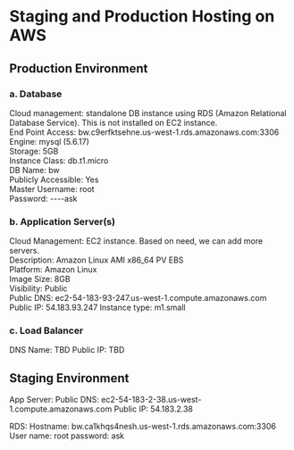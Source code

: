 Staging and Production Hosting on AWS
================================================

## Production Environment  
### a. Database  
   Cloud management: standalone DB instance using RDS (Amazon Relational Database Service). This is not installed on EC2 instance.  
   End Point Access: bw.c9erfktsehne.us-west-1.rds.amazonaws.com:3306  
   Engine: mysql (5.6.17)  
   Storage: 5GB  
   Instance Class: db.t1.micro  
   DB Name: bw  
   Publicly Accessible: Yes  
   Master Username: root  
   Password: ----ask  
### b. Application Server(s)  
   Cloud Management: EC2 instance. Based on need, we can add more servers.  
   Description: Amazon Linux AMI x86_64 PV EBS  
   Platform: Amazon Linux  
   Image Size: 8GB  
   Visibility: Public  
   Public DNS: ec2-54-183-93-247.us-west-1.compute.amazonaws.com 
   Public IP: 54.183.93.247 
   Instance type: m1.small 
### c. Load Balancer  
   DNS Name: TBD 
   Public IP: TBD  


## Staging Environment  
App Server: 
   Public DNS: ec2-54-183-2-38.us-west-1.compute.amazonaws.com 
   Public IP: 54.183.2.38 

RDS: 
   Hostname: bw.ca1khqs4nesh.us-west-1.rds.amazonaws.com:3306 
   User name: root 
   password: ask 
   
   

